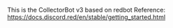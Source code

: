 This is the CollectorBot v3 based on redbot
Reference: https://docs.discord.red/en/stable/getting_started.html
